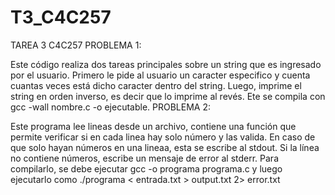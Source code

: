 # T3_C4C257
TAREA 3 C4C257
PROBLEMA 1:

Este código realiza dos tareas principales sobre un string que es ingresado por el usuario. Primero le pide al usuario un caracter especifico y cuenta cuantas veces está dicho caracter dentro del string. Luego, imprime el string en orden inverso, es decir que lo imprime al revés.
Ete se compila con gcc -wall nombre.c -o ejecutable.
PROBLEMA 2:

Este programa lee lineas desde un archivo, contiene una función que permite verificar si en cada linea hay solo número y las valida. En caso de que solo hayan números en una lineaa, esta se escribe al stdout. Si la línea no contiene números, escribe un mensaje de error al stderr.
Para compilarlo, se debe ejecutar gcc -o programa programa.c y luego ejecutarlo como ./programa < entrada.txt > output.txt 2> error.txt

